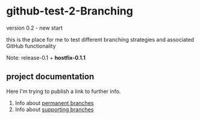 # github-test-2-Branching

version 0.2 - new start

this is the place for me to test different branching strategies and associated GitHub functionality

Note: release-0.1 + **hostfix-0.1.1**

## project documentation

Here I'm trying to publish a link to further info.
1. Info about [permanent branches](../docs/branches/main-branches.md)
2. Info about [supporting branches](../docs/branches/supporting-branches.md)
